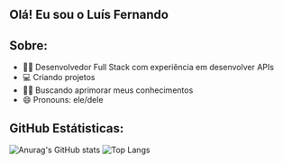 ## Olá! Eu sou o Luís Fernando

## Sobre:
- 👨‍💻 Desenvolvedor Full Stack com experiência em desenvolver APIs
- 💻 Criando projetos
- 👨‍🎓 Buscando aprimorar meus conhecimentos
- 😄 Pronouns: ele/dele

## GitHub Estátisticas:
![Anurag's GitHub stats](https://github-readme-stats.vercel.app/api?username=luisfernandoduarte7&theme=highcontrast&show_icons=true)
![Top Langs](https://github-readme-stats.vercel.app/api/top-langs/?username=luisfernandoduarte7&hide_progress=true)

